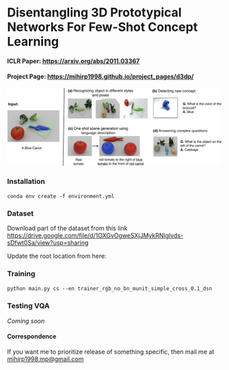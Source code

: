 # Disentangling 3D Prototypical Networks For Few-Shot Concept Learning
#### ICLR Paper: https://arxiv.org/abs/2011.03367
#### Project Page: https://mihirp1998.github.io/project_pages/d3dp/


<img src="images/fig1_dis.png"/>


### Installation

```
conda env create -f environment.yml
```

### Dataset

Download part of the dataset from this link https://drive.google.com/file/d/1OXGvOgweSXjJMykRNlglvds-sDfwt0Sa/view?usp=sharing

Update the root location from here: 


### Training

```
python main.py cs --en trainer_rgb_no_bn_munit_simple_cross_0.1_dsn
```


### Testing VQA

*Coming soon*


#### Correspondence

If you want me to prioritize release of something specific, then mail me at mihirp1998.mp@gmail.com 

